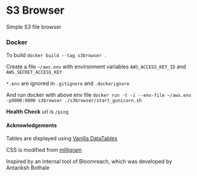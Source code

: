 S3 Browser
======

Simple S3 file browser

### Docker

To build `docker build --tag s3browser .`

Create a file `~/aws.env` with environment variables `AWS_ACCESS_KEY_ID` and `AWS_SECRET_ACCESS_KEY`

`*.env` are ignored in  `.gitignore` and `.dockerignore`

And run docker with above env file `docker run -t -i --env-file ~/aws.env -p9000:9000 s3browser ./s3browser/start_gunicorn.sh`

**Health Check** url is `/ping`

#### Acknowledgements

Tables are displayed using [Vanilla DataTables](https://github.com/Mobius1/Vanilla-DataTables)

CSS is modified from [milligram](https://github.com/milligram/milligram.github.io)


Inspired by an internal tool of Bloomreach, which was developed by Antariksh Bothale
